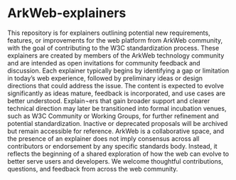 # ArkWeb-explainers
This repository is for explainers outlining potential new requirements, features, or improvements for the web platform from ArkWeb community, with the goal of contributing to the W3C standardization process.
These explainers are created by members of the ArkWeb technology community and are intended as open invitations for community feedback and discussion.
Each explainer typically begins by identifying a gap or limitation in today’s web experience, followed by preliminary ideas or design directions that could address the issue. The content is expected to evolve significantly as ideas mature, feedback is incorporated, and use cases are better understood.
Explain¬ers that gain broader support and clearer technical direction may later be transitioned into formal incubation venues, such as W3C Community or Working Groups, for further refinement and potential standardization. Inactive or deprecated proposals will be archived but remain accessible for reference.
ArkWeb is a collaborative space, and the presence of an explainer does not imply consensus across all contributors or endorsement by any specific standards body. Instead, it reflects the beginning of a shared exploration of how the web can evolve to better serve users and developers.
We welcome thoughtful contributions, questions, and feedback from across the web community.
